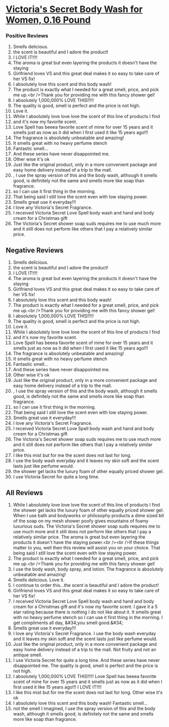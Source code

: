 # [Victoria&#x27;s Secret Body Wash for Women, 0.16 Pound](https://products.checkmycream.com/products/Victoria&#x27;s-Secret-Body-Wash-for-Women-0.16-Pound.html)

### Positive Reviews

<ol>
      <li>Smells delicious.</li>
      <li>the scent is beautiful and I adore the product!</li>
      <li>I LOVE IT!!!!</li>
      <li>The aroma is great but even layering the products it doesn&#x27;t have the staying</li>
      <li>Girlfriend loves VS and this great deal makes it so easy to take care of her VS fix!</li>
      <li>I absolutely love this scent and this body wash!</li>
      <li>The product is exactly what I needed for a great smell, price, and pick me up.&lt;br /&gt;Thank you for providing me with this fancy shower gel!</li>
      <li>I absolutely 1,000,000% LOVE THIS!!!!!  </li>
      <li>The quality is good, smell is perfect and the price is not high.</li>
      <li>Love it.</li>
      <li>While I absolutely love love love the scent of this line of products I find</li>
      <li>and it&#x27;s now my favorite scent.</li>
      <li>Love Spell has beeea favorite scent of mine for over 15 years and it smells just as now as it did when I first used it like 15 years ago!!!</li>
      <li>The fragrance is absolutely unbeatable and amazing!</li>
      <li>It smells great with no heavy perfume stench</li>
      <li>Fantastic smell...</li>
      <li>And these series have never disappointed me.</li>
      <li>Other wise it&#x27;s ok</li>
      <li>Just like the original product, only in a more convenient package and easy home delivery instead of a trip to the mall.</li>
      <li>, I use the spray version of this and the body wash, although it smells good, is definitely not the same and smells more like soap than fragrance.</li>
      <li>so I can use it first thing in the morning.  </li>
      <li>That being said I still love the scent even with low staying power.</li>
      <li>Smells great use it everyday!!!</li>
      <li>I love any Victoria&#x27;s Secret Fragrance.</li>
      <li>I received Victoria Secret Love Spell body wash and hand and body cream for a Christmas gift</li>
      <li>The Victoria&#x27;s Secret shower soap suds requires me to use much more and it still does not perform like others that I pay a relatively similar price.</li>
</ol>


<h2>Negative Reviews</h2>
<ol>
<li> Smells delicious.</li>
<li> the scent is beautiful and I adore the product!</li>
<li> I LOVE IT!!!!</li>
<li> The aroma is great but even layering the products it doesn&#x27;t have the staying</li>
<li> Girlfriend loves VS and this great deal makes it so easy to take care of her VS fix!</li>
<li> I absolutely love this scent and this body wash!</li>
<li> The product is exactly what I needed for a great smell, price, and pick me up.&lt;br /&gt;Thank you for providing me with this fancy shower gel!</li>
<li> I absolutely 1,000,000% LOVE THIS!!!!!  </li>
<li> The quality is good, smell is perfect and the price is not high.</li>
<li> Love it.</li>
<li> While I absolutely love love love the scent of this line of products I find</li>
<li> and it&#x27;s now my favorite scent.</li>
<li> Love Spell has beeea favorite scent of mine for over 15 years and it smells just as now as it did when I first used it like 15 years ago!!!</li>
<li> The fragrance is absolutely unbeatable and amazing!</li>
<li> It smells great with no heavy perfume stench</li>
<li> Fantastic smell...</li>
<li> And these series have never disappointed me.</li>
<li> Other wise it&#x27;s ok</li>
<li> Just like the original product, only in a more convenient package and easy home delivery instead of a trip to the mall.</li>
<li> , I use the spray version of this and the body wash, although it smells good, is definitely not the same and smells more like soap than fragrance.</li>
<li> so I can use it first thing in the morning.  </li>
<li> That being said I still love the scent even with low staying power.</li>
<li> Smells great use it everyday!!!</li>
<li> I love any Victoria&#x27;s Secret Fragrance.</li>
<li> I received Victoria Secret Love Spell body wash and hand and body cream for a Christmas gift</li>
<li> The Victoria&#x27;s Secret shower soap suds requires me to use much more and it still does not perform like others that I pay a relatively similar price.</li>
<li> I like this mist but for me the scent does not last for long.</li>
<li> I use the body wash everyday and it leaves my skin soft and the scent lasts just like perfume would.</li>
<li> the shower gel lacks the luxury foam of other equally priced shower gel.</li>
<li> I use Victoria Secret for quite a long time.</li>
</ol>

<h2>All Reviews</h2>

<ol>
    <li> While I absolutely love love love the scent of this line of products I find the shower gel lacks the luxury foam of other equally priced shower gel. When I use bath and bodyworks or philosophy products a dime sized bit of the soap on my mesh shower poofy gives mountains of foamy luxurious suds. The Victoria&#x27;s Secret shower soap suds requires me to use much more and it still does not perform like others that I pay a relatively similar price. The aroma is great but even layering the products it doesn&#x27;t have the staying power.&lt;br /&gt;&lt;br /&gt;If these things matter to you, well then this review will assist you on your choice. That being said I still love the scent even with low staying power.</li>
    <li> The product is exactly what I needed for a great smell, price, and pick me up.&lt;br /&gt;Thank you for providing me with this fancy shower gel!</li>
    <li> I use the body wash, body spray, and lotion. The fragrance is absolutely unbeatable and amazing!</li>
    <li> Smells delicious. Love it.</li>
    <li> I continue to order this...the scent is beautiful and I adore the product!</li>
    <li> Girlfriend loves VS and this great deal makes it so easy to take care of her VS fix!</li>
    <li> I received Victoria Secret Love Spell body wash and hand and body cream for a Christmas gift and it&#x27;s now my favorite scent. I gave it a 5 star rating because there is nothing I do not like about it. It smells great with no heavy perfume stench so I can use it first thing in the morning.  I get compliments all day, &amp;#34;you smell good.&amp;#34;</li>
    <li> Smells great use it everyday!!!</li>
    <li> I love any Victoria&#x27;s Secret Fragrance. I use the body wash everyday and it leaves my skin soft and the scent lasts just like perfume would.</li>
    <li> Just like the original product, only in a more convenient package and easy home delivery instead of a trip to the mall. Not fruity and not an antique smell.</li>
    <li> I use Victoria Secret for quite a long time. And these series have never disappointed me. The quality is good, smell is perfect and the price is not high.</li>
    <li> I absolutely 1,000,000% LOVE THIS!!!!!  Love Spell has beeea favorite scent of mine for over 15 years and it smells just as now as it did when I first used it like 15 years ago!!! I LOVE IT!!!!</li>
    <li> I like this mist but for me the scent does not last for long. Other wise it&#x27;s ok</li>
    <li> I absolutely love this scent and this body wash! Fantastic smell...</li>
    <li> not the smell I imagined, I use the spray version of this and the body wash, although it smells good, is definitely not the same and smells more like soap than fragrance.</li>
</ol>




